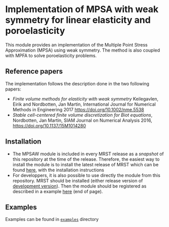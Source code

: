 

# Implementation of MPSA with weak symmetry for linear elasticity and poroelasticity

This module provides an implementation of the Multiple Point Stress Approximation (MPSA) using weak symmetry. The method is also
coupled with MPFA to solve poroelasticity problems.


## Reference papers

The implementation follows the description done in the two following papers:

-   *Finite volume methods for elasticity with weak symmetry* Keilegavlen, Eirik and Nordbotten, Jan Martin, International Journal for Numerical Methods in Engineering 2017 <https://doi.org/10.1002/nme.5538>
-   *Stable cell-centered finite volume discretization for Biot equations*, Nordbotten, Jan Martin, SIAM Journal on Numerical Analysis 2016, <https://doi.org/10.1137/15M1014280>


## Installation

-   The MPSAW module is included in every MRST release as a *snapshot* of this repository at the time of the
    release. Therefore, the easiest way to install the module is to install the latest release of MRST which can be
    found [here](https://www.sintef.no/projectweb/mrst/download/), with the installation instructions
-   For developpers, it is also possible to use directly the module from this repository. MRST should be installed
    (either release version of [development version](https://bitbucket.org/mrst/mrst-core/wiki/Home)). Then the module should be registered as described in a example
    [here](https://bitbucket.org/mrst/mrst-core/wiki/Home) (end of page).


## Examples

Examples can be found in [`examples`](examples/) directory

